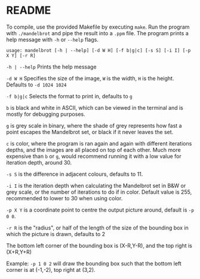 README
======

To compile, use the provided Makefile by executing `make`.
Run the program with `./mandelbrot` and pipe the result into a `.ppm` file.
The program prints a help message with `-h` or `--help` flags.

`usage: mandelbrot [-h | --help] [-d W H] [-f b|g|c] [-s S] [-i I] [-p X Y] [-r R]`

`-h | --help` Prints the help message

`-d W H` Specifies the size of the image, `W` is the width, `H` is the height.
Defaults to `-d 1024 1024`

`-f b|g|c` Selects the format to print in, defaults to `g` 

`b` is black and white in ASCII, which
can be viewed in the terminal and is mostly for debugging purposes. 

`g` is grey scale in binary,
where the shade of grey represents how fast a point escapes the Mandelbrot set, or black if it never
leaves the set.

`c` is color, where the program is ran again and again with different iterations depths, and the images
are all placed on top of each other. Much more expensive than `b` or `g`, would recommend running it
with a low value for iteration depth, around 30.

`-s S` is the difference in adjacent colours, defaults to 11.

`-i I` is the iteration depth when calculating the Mandelbrot set in B&W or grey scale, or the number of iterations to do
if in color. Default value is 255, recommended to lower to 30 when using color.

`-p X Y` is a coordinate point to centre the output picture around, default is `-p 0 0`.

`-r R` is the "radius", or half of the length of the size of the bounding box in which the picture is drawn, defaults to 2

The bottom left corner of the bounding box is (X-R,Y-R), and the top right is (X+R,Y+R)

Example: `-p 1 0 2` will draw the bounding box such that the bottom left corner is at (-1,-2), top right at (3,2).
	

<!--
A point $c$ is in the Mandelbrot set if the sequence $(z_n)$ defined by
$$
z_{n+1} = z_n^2 + c
$$
is unbounded. The entire Mandelbrot set is contained within a ball of radius 2 centred at the origin, so
it is sufficient to check if any point in the sequence ever leaves this ball. In practise only finitely many iterations
are done, and if after these iterations the point still has not left the set, we assume it never will. A greater iteration depth
results in greater accuracy, and an better approximation to the true Mandelbrot set.

We also cheat and check that
$$
\forall n, \; |z_n|^2 < 4 \text{ rather than } \forall n \; |z_n| < 2
$$
as the unnecessary square root is expensive.
-->
		
		

